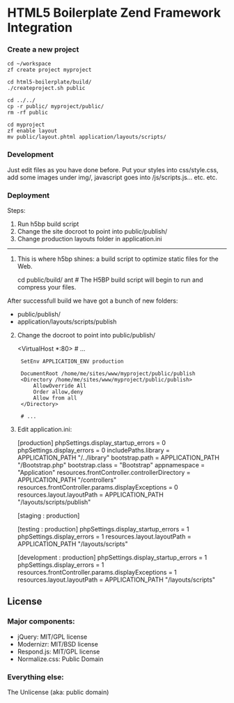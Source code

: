 # HTML5 Boilerplate Zend Framework Integration

### Create a new project

    cd ~/workspace
    zf create project myproject

    cd html5-boilerplate/build/
    ./createproject.sh public

    cd ../../
    cp -r public/ myproject/public/
    rm -rf public

    cd myproject
    zf enable layout
    mv public/layout.phtml application/layouts/scripts/

### Development

Just edit files as you have done before. Put your styles into css/style.css, add some images under img/, javascript goes into /js/scripts.js... etc. etc.

### Deployment

Steps:

1) Run h5bp build script
2) Change the site docroot to point into public/publish/
3) Change production layouts folder in application.ini

---

1) This is where h5bp shines: a build script to optimize static files for the Web.

    cd public/build/
    ant # The H5BP build script will begin to run and compress your files.

After successfull build we have got a bunch of new folders:

- public/publish/
- application/layouts/scripts/publish

2) Change the docroot to point into public/publish/

    <VirtualHost *:80>
        # ...

        SetEnv APPLICATION_ENV production

    	DocumentRoot /home/me/sites/www/myproject/public/publish
    	<Directory /home/me/sites/www/myproject/public/publish>
	    	AllowOverride All
		    Order allow,deny
    		Allow from all
	    </Directory>

        # ...
    </VirtualHost>

3) Edit application.ini:

    [production]
    phpSettings.display_startup_errors = 0
    phpSettings.display_errors = 0
    includePaths.library = APPLICATION_PATH "/../library"
    bootstrap.path = APPLICATION_PATH "/Bootstrap.php"
    bootstrap.class = "Bootstrap"
    appnamespace = "Application"
    resources.frontController.controllerDirectory = APPLICATION_PATH "/controllers"
    resources.frontController.params.displayExceptions = 0
    resources.layout.layoutPath = APPLICATION_PATH "/layouts/scripts/publish"

    [staging : production]

    [testing : production]
    phpSettings.display_startup_errors = 1
    phpSettings.display_errors = 1
    resources.layout.layoutPath = APPLICATION_PATH "/layouts/scripts"

    [development : production]
    phpSettings.display_startup_errors = 1
    phpSettings.display_errors = 1
    resources.frontController.params.displayExceptions = 1
    resources.layout.layoutPath = APPLICATION_PATH "/layouts/scripts"

## License

### Major components:

* jQuery: MIT/GPL license
* Modernizr: MIT/BSD license
* Respond.js: MIT/GPL license
* Normalize.css: Public Domain

### Everything else:

The Unlicense (aka: public domain)
